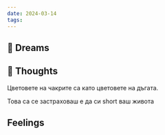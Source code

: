 ```yaml
---
date: 2024-03-14
tags:
---
```


## 💭 Dreams

## 🤔 Thoughts 

Цветовете на чакрите са като цветовете на дъгата. 

Това са се застраховаш е да си short ваш живота 

## Feelings 

